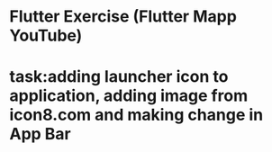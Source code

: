 # Flutter Exercise (Flutter Mapp YouTube)
# task:adding launcher icon to application, adding image from icon8.com and making change in App Bar
